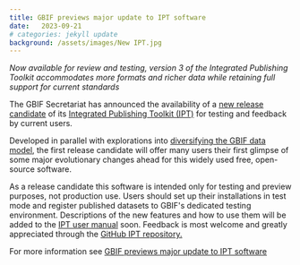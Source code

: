 ```yaml
---
title: GBIF previews major update to IPT software
date:   2023-09-21
# categories: jekyll update
background: /assets/images/New IPT.jpg
---
```


*Now available for review and testing, version 3 of the Integrated Publishing Toolkit accommodates more
formats and richer data while retaining full support for current standards*

The GBIF Secretariat has announced the availability of a [new release candidate](https://ipt.gbif-uat.org/manual/en/ipt/latest/releases) of its
[Integrated Publishing Toolkit (IPT)](https://www.gbif.org/ipt) for testing and feedback by current users.

Developed in parallel with explorations into [diversifying the GBIF data model](https://www.gbif.org/new-data-model), the first release candidate
will offer many users their first glimpse of some major evolutionary changes ahead for this widely used free, open-source software.

As a release candidate this software is intended only for testing and preview purposes, not production use.  Users should set up their
installations in test mode and register published datasets to GBIF's dedicated testing environment. Descriptions of the new features and 
how to use them will be added to the [IPT user manual](https://ipt.gbif.org/manual/en/ipt/latest/) soon.
Feedback is most welcome and greatly appreciated through the [GitHub IPT repository.](https://github.com/gbif/ipt/)

For more information see [GBIF previews major update to IPT software](https://www.gbif.org/news/4AsCd7TXg6iCZh328H0yPp/gbif-previews-major-update-to-ipt-software)

